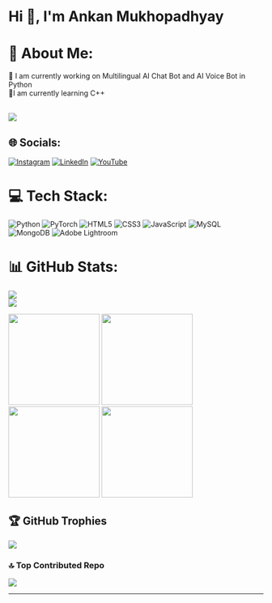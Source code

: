 
<h1 align="Left">Hi 👋, I'm Ankan Mukhopadhyay</h1>


# 💫 About Me:
🔭 I am currently working on Multilingual AI Chat Bot and AI Voice Bot in Python<br>🌱I am currently learning C++<br><br>

[![](https://visitcount.itsvg.in/api?id=Peart-Guy&icon=0&color=0)](https://visitcount.itsvg.in)

## 🌐 Socials:
[![Instagram](https://img.shields.io/badge/Instagram-%23E4405F.svg?logo=Instagram&logoColor=white)](https://instagram.com/@peartguy) [![LinkedIn](https://img.shields.io/badge/LinkedIn-%230077B5.svg?logo=linkedin&logoColor=white)](https://www.linkedin.com/in/ankan-mukhopadhyaypeartguy/) [![YouTube](https://img.shields.io/badge/YouTube-%23FF0000.svg?logo=YouTube&logoColor=white)](https://youtube.com/@peartguy) 


# 💻 Tech Stack:
![Python](https://img.shields.io/badge/python-3670A0?style=for-the-badge&logo=python&logoColor=ffdd54) ![PyTorch](https://img.shields.io/badge/PyTorch-%23EE4C2C.svg?style=for-the-badge&logo=PyTorch&logoColor=white) ![HTML5](https://img.shields.io/badge/html5-%23E34F26.svg?style=for-the-badge&logo=html5&logoColor=white) ![CSS3](https://img.shields.io/badge/css3-%231572B6.svg?style=for-the-badge&logo=css3&logoColor=white) ![JavaScript](https://img.shields.io/badge/javascript-%23323330.svg?style=for-the-badge&logo=javascript&logoColor=%23F7DF1E)  ![MySQL](https://img.shields.io/badge/mysql-4479A1.svg?style=for-the-badge&logo=mysql&logoColor=white) ![MongoDB](https://img.shields.io/badge/MongoDB-%234ea94b.svg?style=for-the-badge&logo=mongodb&logoColor=white) ![Adobe Lightroom](https://img.shields.io/badge/Adobe%20Lightroom-31A8FF.svg?style=for-the-badge&logo=Adobe%20Lightroom&logoColor=white)

</p>

# 📊 GitHub Stats:
![](https://github-readme-stats.vercel.app/api?username=Peart-Guy&theme=tokyonight&hide_border=false&include_all_commits=false&count_private=true)<br/>
![](https://github-readme-streak-stats.herokuapp.com/?user=Peart-Guy&theme=tokyonight&hide_border=false)<br/>

<div align="left">
  <img height="180em" src="https://github-profile-summary-cards.vercel.app/api/cards/profile-details?username=Peart-Guy&theme=github_dark" />
  <img height="180em" src="https://github-profile-summary-cards.vercel.app/api/cards/most-commit-language?username=Peart-Guy&theme=github_dark"  />
  <img height="180em" src="https://github-profile-summary-cards.vercel.app/api/cards/stats?username=Peart-Guy&theme=github_dark"/>
  <img height="180em" src="https://github-profile-summary-cards.vercel.app/api/cards/productive-time?username=Peart-Guy&theme=github_dark" />
</div>

## 🏆 GitHub Trophies
![](https://github-profile-trophy.vercel.app/?username=Peart-Guy&theme=radical&no-frame=false&no-bg=true&margin-w=4)


### 🔝 Top Contributed Repo
![](https://github-contributor-stats.vercel.app/api?username=Peart-Guy&limit=5&theme=dark&combine_all_yearly_contributions=true)

---


